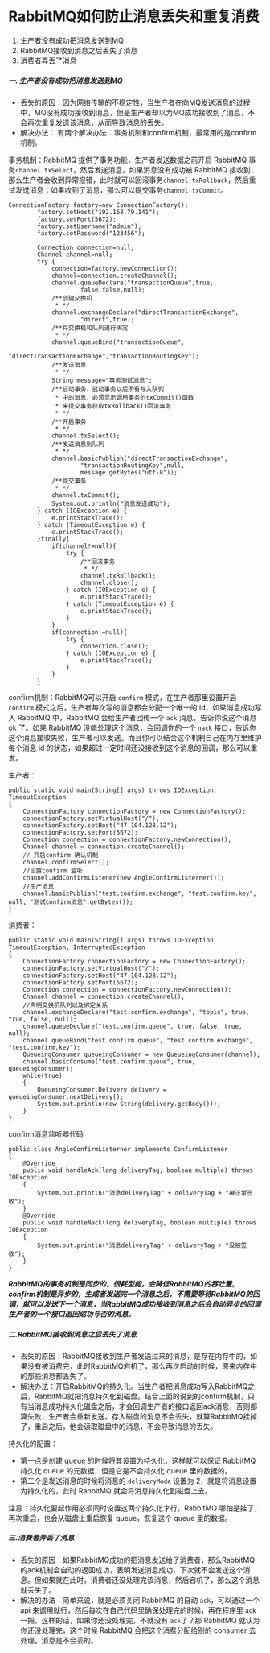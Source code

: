 # RabbitMQ如何防止消息丢失和重复消费

1. 生产者没有成功把消息发送到MQ
2. RabbitMQ接收到消息之后丢失了消息
3. 消费者弄丢了消息

##### 一. 生产者没有成功把消息发送到MQ

- 丢失的原因：因为网络传输的不稳定性，当生产者在向MQ发送消息的过程中，MQ没有成功接收到消息，但是生产者却以为MQ成功接收到了消息，不会再次重复发送该消息，从而导致消息的丢失。
- 解决办法： 有两个解决办法：事务机制和confirm机制，最常用的是confirm机制。

事务机制：RabbitMQ 提供了事务功能，生产者发送数据之前开启 RabbitMQ 事务`channel.txSelect`，然后发送消息，如果消息没有成功被 RabbitMQ 接收到，那么生产者会收到异常报错，此时就可以回滚事务`channel.txRollback`，然后重试发送消息；如果收到了消息，那么可以提交事务`channel.txCommit`。

```
ConnectionFactory factory=new ConnectionFactory();
        factory.setHost("192.168.79.141");
        factory.setPort(5672);
        factory.setUsername("admin");
        factory.setPassword("123456");

        Connection connection=null;
        Channel channel=null;
        try {
            connection=factory.newConnection();
            channel=connection.createChannel();
            channel.queueDeclare("transactionQueue",true,
                    false,false,null);
            /**创建交换机
             * */
            channel.exchangeDeclare("directTransactionExchange",
                    "direct",true);
            /**将交换机和队列进行绑定
             * */
            channel.queueBind("transactionQueue",
                    "directTransactionExchange","transactionRoutingKey");
            /**发送消息
             * */
            String message="事务测试消息";
            /**启动事务，启动事务以后所有写入队列
             * 中的消息，必须显示调用事务的txCommit()函数
             * 来提交事务获取txRollback()回滚事务
             * */
            /**开启事务
             * */
            channel.txSelect();
            /**发送消息到队列
             * */
            channel.basicPublish("directTransactionExchange",
                    "transactionRoutingKey",null,
                    message.getBytes("utf-8"));
            /**提交事务
             * */
            channel.txCommit();
            System.out.println("消息发送成功");
        } catch (IOException e) {
            e.printStackTrace();
        } catch (TimeoutException e) {
            e.printStackTrace();
        }finally{
            if(channel!=null){
                try {
                    /**回滚事务
                     * */
                    channel.txRollback();
                    channel.close();
                } catch (IOException e) {
                    e.printStackTrace();
                } catch (TimeoutException e) {
                    e.printStackTrace();
                }
            }
            if(connection!=null){
                try {
                    connection.close();
                } catch (IOException e) {
                    e.printStackTrace();
                }
            }
        }
```

confirm机制：RabbitMQ可以开启 `confirm` 模式，在生产者那里设置开启 `confirm` 模式之后，生产者每次写的消息都会分配一个唯一的 id，如果消息成功写入 RabbitMQ 中，RabbitMQ 会给生产者回传一个 `ack` 消息，告诉你说这个消息 ok 了。如果 RabbitMQ 没能处理这个消息，会回调你的一个 `nack` 接口，告诉你这个消息接收失败，生产者可以发送。而且你可以结合这个机制自己在内存里维护每个消息 id 的状态，如果超过一定时间还没接收到这个消息的回调，那么可以重发。

生产者：

```
public static void main(String[] args) throws IOException, TimeoutException
{
    ConnectionFactory connectionFactory = new ConnectionFactory();
    connectionFactory.setVirtualHost("/");
    connectionFactory.setHost("47.104.128.12");
    connectionFactory.setPort(5672);
    Connection connection = connectionFactory.newConnection();
    Channel channel = connection.createChannel();
    // 开启confirm 确认机制 
    channel.confirmSelect();
    //设置confirm 监听 
    channel.addConfirmListener(new AngleConfirmListerner());
    //生产消息 
    channel.basicPublish("test.confirm.exchange", "test.confirm.key", null, "测试confirm消息".getBytes());
}
```

消费者：

```
public static void main(String[] args) throws IOException, TimeoutException, InterruptedException
{
    ConnectionFactory connectionFactory = new ConnectionFactory();
    connectionFactory.setVirtualHost("/");
    connectionFactory.setHost("47.104.128.12");
    connectionFactory.setPort(5672);
    Connection connection = connectionFactory.newConnection();
    Channel channel = connection.createChannel();
    //声明交换机队列以及绑定关系 
    channel.exchangeDeclare("test.confirm.exchange", "topic", true, true, false, null);
    channel.queueDeclare("test.confirm.queue", true, false, true, null);
    channel.queueBind("test.confirm.queue", "test.confirm.exchange", "test.confirm.key");
    QueueingConsumer queueingConsumer = new QueueingConsumer(channel);
    channel.basicConsume("test.confirm.queue", true, queueingConsumer);
    while(true)
    {
        QueueingConsumer.Delivery delivery = queueingConsumer.nextDelivery();
        System.out.println(new String(delivery.getBody()));
    }
}
```

confirm消息监听器代码

```
public class AngleConfirmListerner implements ConfirmListener
{
  	@Override 
  	public void handleAck(long deliveryTag, boolean multiple) throws IOException
    {
        System.out.println("消息deliveryTag" + deliveryTag + "被正常签收");
    }
    @Override 
    public void handleNack(long deliveryTag, boolean multiple) throws IOException
    {
        System.out.println("消息deliveryTag" + deliveryTag + "没被签收");
    }
}
```

***RabbitMQ的事务机制是同步的，很耗型能，会降低RabbitMQ的吞吐量***。***confirm机制是异步的，生成者发送完一个消息之后，不需要等待RabbitMQ的回调，就可以发送下一个消息，当RabbitMQ成功接收到消息之后会自动异步的回调生产者的一个接口返回成功与否的消息。***



##### 二.RabbitMQ接收到消息之后丢失了消息

- 丢失的原因：RabbitMQ接收到生产者发送过来的消息，是存在内存中的，如果没有被消费完，此时RabbitMQ宕机了，那么再次启动的时候，原来内存中的那些消息都丢失了。
- 解决办法：开启RabbitMQ的持久化。当生产者把消息成功写入RabbitMQ之后，RabbitMQ就把消息持久化到磁盘。结合上面的说到的confirm机制，只有当消息成功持久化磁盘之后，才会回调生产者的接口返回ack消息，否则都算失败，生产者会重新发送。存入磁盘的消息不会丢失，就算RabbitMQ挂掉了，重启之后，他会读取磁盘中的消息，不会导致消息的丢失。

持久化的配置：

- 第一点是创建 queue 的时候将其设置为持久化，这样就可以保证 RabbitMQ 持久化 queue 的元数据，但是它是不会持久化 queue 里的数据的。
- 第二个是发送消息的时候将消息的 `deliveryMode` 设置为 2，就是将消息设置为持久化的，此时 RabbitMQ 就会将消息持久化到磁盘上去。

注意：持久化要起作用必须同时设置这两个持久化才行，RabbitMQ 哪怕是挂了，再次重启，也会从磁盘上重启恢复 queue，恢复这个 queue 里的数据。



##### 三.消费者弄丢了消息

- 丢失的原因：如果RabbitMQ成功的把消息发送给了消费者，那么RabbitMQ的ack机制会自动的返回成功，表明发送消息成功，下次就不会发送这个消息。但如果就在此时，消费者还没处理完该消息，然后宕机了，那么这个消息就丢失了。
- 解决的办法：简单来说，就是必须关闭 RabbitMQ 的自动 `ack`，可以通过一个 api 来调用就行，然后每次在自己代码里确保处理完的时候，再在程序里 `ack` 一把。这样的话，如果你还没处理完，不就没有 `ack`了？那 RabbitMQ 就认为你还没处理完，这个时候 RabbitMQ 会把这个消费分配给别的 consumer 去处理，消息是不会丢的。
